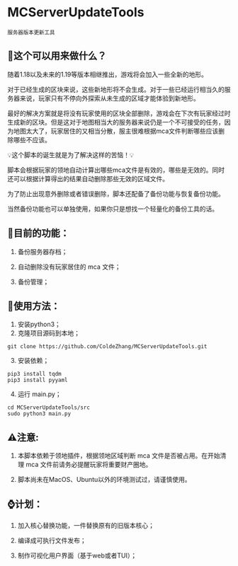 # MCServerUpdateTools 
    服务器版本更新工具

## 🤔️这个可以用来做什么？
   随着1.18以及未来的1.19等版本相继推出，游戏将会加入一些全新的地形。

   对于已经生成的区块来说，这些新地形将不会生成。对于一些已经运行相当久的服务器来说，玩家只有不停向外探索从未生成的区域才能体验到新地形。

   最好的解决方案就是将没有玩家使用的区块全部删除，游戏会在下次有玩家经过时生成新的区块。但是这对于地图相当大的服务器来说仍是一个不可接受的任务，因为地图太大了，玩家居住的又相当分散，服主很难根据mca文件判断哪些应该删除哪些不应该。

   💡这个脚本的诞生就是为了解决这样的苦恼！💡

   脚本会根据玩家的领地自动计算出哪些mca文件是有效的，哪些是无效的。同时还可以根据计算得出的结果自动删除那些无效的区域文件。

   为了防止出现意外删除或者错误删除，脚本还配备了备份功能与恢复备份功能。

   当然备份功能也可以单独使用，如果你只是想找一个轻量化的备份工具的话。

## 🧾目前的功能：
 1. 备份服务器存档；

 2. 自动删除没有玩家居住的 mca 文件；

 3. 备份管理；

## 📕使用方法：
  1. 安装python3；
  2. 克隆项目源码到本地；

```
git clone https://github.com/ColdeZhang/MCServerUpdateTools.git
```

3. 安装依赖；

```
pip3 install tqdm
pip3 install pyyaml
```

4. 运行 main.py；

```
cd MCServerUpdateTools/src
sudo python3 main.py
```



## ⚠️注意️:
 1. 本脚本依赖于领地插件，根据领地区域判断 mca 文件是否被占用。在开始清理 mca 文件前请务必提醒玩家将重要财产圈地。

 2. 脚本尚未在MacOS、Ubuntu以外的环境测试过，请谨慎使用。

## ⌚️计划：
 1. 加入核心替换功能，一件替换原有的旧版本核心；

 2. 编译成可执行文件发布；

 3. 制作可视化用户界面（基于web或者TUI）；